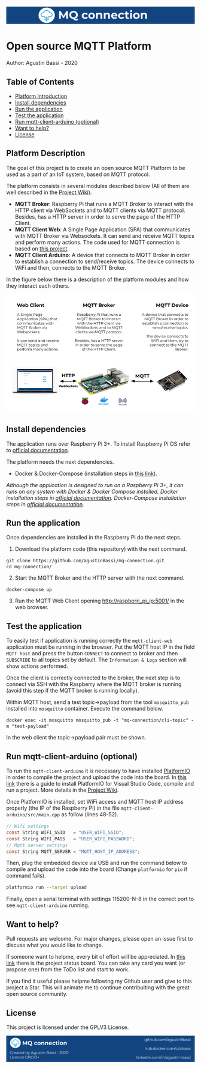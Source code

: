 ![header](doc/header.png)

# Open source MQTT Platform

Author: Agustin Bassi - 2020

## 
## Table of Contents


* [Platform Introduction](#platform-introduction)
* [Install dependencies](#install-dependencies)
* [Run the application](#run-the-application)
* [Test the application](#test-the-application)
* [Run mqtt-client-arduino (optional)](#run-mqtt-client-arduino-(optional))
* [Want to help?](#want-to-help-?)
* [License](#license)

## 
## Platform Description

The goal of this project is to create an open source MQTT Platform to be used as a part of an IoT system, based on MQTT protocol.

The platform consists in several modules described below (All of them are well described in the [Project Wiki](https://github.com/agustinBassi/mq-connection/wiki)).

* **MQTT Broker**: Raspberry Pi that runs a MQTT Broker to interact with the HTTP client via WebSockets and to MQTT clients via MQTT protocol. Besides, has a HTTP server in order to serve the page of the HTTP Client.
* **MQTT Client Web**: A Single Page Application (SPA) that communicates with MQTT Broker via Websockets. It can send and receive MQTT topics and perform many actions. The code used for MQTT connection is based on [this project](https://github.com/jpmens/simple-mqtt-websocket-example).
* **MQTT Client Arduino**: A device that connects to MQTT Broker in order to establish a connection to send/receive topics. The device connects to WiFi and then, connects to the MQTT Broker. 

In the figure below there is a description of the platform modules and how they interact each others.

![architecture](doc/architecture.png)

## 
## Install dependencies


The application runs over Raspberry Pi 3+. To install Raspberry Pi OS refer to [official documentation](https://www.raspberrypi.org/documentation/installation/installing-images/).

The platform needs the next dependencies.

* Docker & Docker-Compose (installation steps in [this link](https://devdojo.com/bobbyiliev/how-to-install-docker-and-docker-compose-on-raspberry-pi)).

_Although the application is designed to run on a Raspberry Pi 3+, it can runs on any system with Docker & Docker Compose installed. Docker installation steps in [official documentation](https://docs.docker.com/get-docker/). Docker-Compose installation steps in [official documentation](https://docs.docker.com/compose/install/)._

## 
## Run the application

Once dependencies are installed in the Raspberry Pi do the next steps.

1. Download the platform code (this repository) with the next command.

```
git clone https://github.com/agustinBassi/mq-connection.git
cd mq-connection/
```

2. Start the MQTT Broker and the HTTP server with the next command.

```
docker-compose up
```

3. Run the MQTT Web Client opening [http://raspberri_pi_ip:5001/](http://raspberri_pi_ip:5001/) in the web browser.

## 
## Test the application

To easily test if application is running correctly the `mqtt-client-web` application must be running in the browser. Put the MQTT host IP in the field `MQTT host` and press the button `CONNECT` to connect to broker and then `SUBSCRIBE` to all topics set by default. The `Information & Logs` section will show actions performed.

Once the client is correctly connected to the broker, the next step is to connect via SSH with the Raspberry where the MQTT broker is running (avoid this step if the MQTT broker is running locally).

Within MQTT host, send a test topic->payload from the tool `mosquitto_pub` installed into `mosquitto` container. Execute the command below.

```
docker exec -it mosquitto mosquitto_pub -t "mq-connection/cli-topic" -m "test-payload"
```

In the web client the topic->payload pair must be shown.

## 
## Run mqtt-client-arduino (optional)

To run the `mqtt-client-arduino` it is necessary to have installed [PlatformIO](https://platformio.org/) in order to compile the project and upload the code into the board. In [this link](https://iot-es.herokuapp.com/post/details/17) there is a guide to install PlatformIO for Visual Studio Code, compile and run a project. More details in the [Project Wiki](https://github.com/agustinBassi/mq-connection/wiki).

Once PlatformIO is installed, set WiFi access and MQTT host IP address properly (the IP of the Raspberry Pi) in the file `mqtt-client-arduino/src/main.cpp` as follow (lines 48-52).

```c
// Wifi settings
const String WIFI_SSID   = "USER_WIFI_SSID";
const String WIFI_PASS   = "USER_WIFI_PASSWORD";
// Mqtt server settings
const String MQTT_SERVER = "MQTT_HOST_IP_ADDRESS";
```

Then, plug the embedded device via USB and run the command below to compile and upload the code into the board (Change `platformio` for `pio` if command fails).

```sh
platformio run --target upload
```

Finally, open a serial terminal with settings 115200-N-8 in the correct port to see `mqtt-client-arduino` running.

## 
## Want to help?

Pull requests are welcome. For major changes, please open an issue first to discuss what you would like to change.

If someone want to helpme, every bit of effort will be appreciated. In [this link](https://github.com/agustinBassi/mq-connection/projects/1) there is the project status board. You can take any card you want (or propose one) from the ToDo list and start to work.

If you find it useful please helpme following my Github user and give to this project a Star. This will animate me to continue contribuiting with the great open source community.

## 
## License

This project is licensed under the GPLV3 License.

![footer](doc/footer.png)